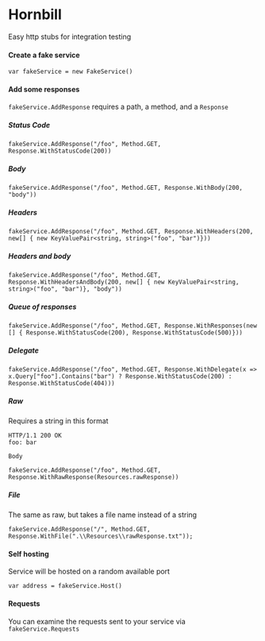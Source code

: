 # Hornbill

Easy http stubs for integration testing

#### Create a fake service

`var fakeService = new FakeService()`

#### Add some responses

`fakeService.AddResponse` requires a path, a method, and a `Response`

##### Status Code

`fakeService.AddResponse("/foo", Method.GET, Response.WithStatusCode(200))`

##### Body

`fakeService.AddResponse("/foo", Method.GET, Response.WithBody(200, "body"))`

##### Headers

`fakeService.AddResponse("/foo", Method.GET, Response.WithHeaders(200, new[] { new KeyValuePair<string, string>("foo", "bar")}))`

##### Headers and body

`fakeService.AddResponse("/foo", Method.GET, Response.WithHeadersAndBody(200, new[] { new KeyValuePair<string, string>("foo", "bar")}, "body"))`

##### Queue of responses

`fakeService.AddResponse("/foo", Method.GET, Response.WithResponses(new [] { Response.WithStatusCode(200), Response.WithStatusCode(500)}))`

##### Delegate

`fakeService.AddResponse("/foo", Method.GET, Response.WithDelegate(x => x.Query["foo"].Contains("bar") ? Response.WithStatusCode(200) : Response.WithStatusCode(404)))`

##### Raw

Requires a string in this format
```
HTTP/1.1 200 OK
foo: bar

Body
```
`fakeService.AddResponse("/foo", Method.GET, Response.WithRawResponse(Resources.rawResponse))`

##### File

The same as raw, but takes a file name instead of a string

`fakeService.AddResponse("/", Method.GET, Response.WithFile(".\\Resources\\rawResponse.txt"));`

#### Self hosting
Service will be hosted on a random available port

`var address = fakeService.Host()`

#### Requests
You can examine the requests sent to your service via `fakeService.Requests`
